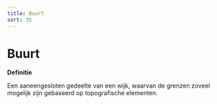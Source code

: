 ```yaml
---
title: Buurt
sort: 35
---
```


Buurt
=====

**Definitie**

Een aaneengesloten gedeelte van een wijk, waarvan de grenzen zoveel mogelijk
zijn gebaseerd op topografische elementen.
